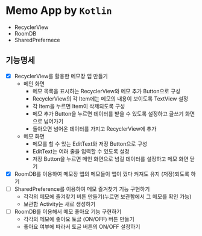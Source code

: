 # Memo App by `Kotlin`
- RecyclerView
- RoomDB
- SharedPrefernece


## 기능명세
- [x] RecyclerView를 활용한 메모장 앱 만들기
    - 메인 화면
       - 메모 목록을 표시하는 RecyclerView와 메모 추가 Button으로 구성
       - RecyclerView의 각 Item에는 메모의 내용이 보이도록 TextView 설정
       - 각 Item을 누르면 Item이 삭제되도록 구성
       - 메모 추가 Button을 누르면 데이터를 받을 수 있도록 설정하고 글쓰기 화면으로 넘어가기
       - 돌아오면 넘어온 데이터를 가지고 RecyclerView에 추가
  - 메모 화면
       - 메모를 할 수 있는 EditText와 저장 Button으로 구성
       - EditText는 여러 줄을 입력할 수 있도록 설정
       - 저장 Button을 누르면 메인 화면으로 넘길 데이터를 설정하고 메모 화면 닫기
- [x] RoomDB를 이용하여 메모장 앱의 메모들이 앱이 껐다 켜져도 유지 (저장)되도록 하기
- [ ] SharedPreference를 이용하여 메모 즐겨찾기 기능 구현하기
  - 각각의 메모에 즐겨찾기 버튼 만들기(누르면 보관함에서 그 메모를 확인 가능)
  - 보관함 Activity는 새로 생성하기
- [ ] RoomDB를 이용해서 메모 좋아요 기능 구현하기
  - 각각의 메모에 좋아요 토글 (ON/OFF) 버튼 만들기
  - 좋아요 여부에 따라서 토글 버튼의 ON/OFF 설정하기
